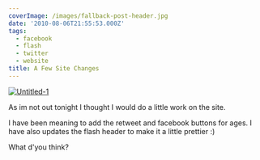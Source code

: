 ```yaml
---
coverImage: /images/fallback-post-header.jpg
date: '2010-08-06T21:55:53.000Z'
tags:
  - facebook
  - flash
  - twitter
  - website
title: A Few Site Changes
---
```


[![](/wp-content/uploads/2010/08/Untitled-1.jpg "Untitled-1")](/wp-content/uploads/2010/08/Untitled-1.jpg)

As im not out tonight I thought I would do a little work on the site.<!-- more -->

I have been meaning to add the retweet and facebook buttons for ages. I have also updates the flash header to make it a little prettier :)

What d'you think?
